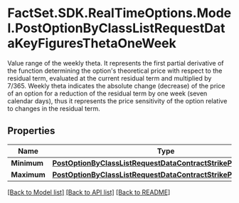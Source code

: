 # FactSet.SDK.RealTimeOptions.Model.PostOptionByClassListRequestDataKeyFiguresThetaOneWeek
Value range of the weekly theta. It represents the first partial derivative of the function determining the option's theoretical price with respect to the residual term, evaluated at the current residual term and multiplied by 7/365. Weekly theta indicates the absolute change (decrease) of the price of an option for a reduction of the residual term by one week (seven calendar days), thus it represents the price sensitivity of the option relative to changes in the residual term.

## Properties

Name | Type | Description | Notes
------------ | ------------- | ------------- | -------------
**Minimum** | [**PostOptionByClassListRequestDataContractStrikePriceMinimum**](PostOptionByClassListRequestDataContractStrikePriceMinimum.md) |  | [optional] 
**Maximum** | [**PostOptionByClassListRequestDataContractStrikePriceMaximum**](PostOptionByClassListRequestDataContractStrikePriceMaximum.md) |  | [optional] 

[[Back to Model list]](../README.md#documentation-for-models) [[Back to API list]](../README.md#documentation-for-api-endpoints) [[Back to README]](../README.md)

